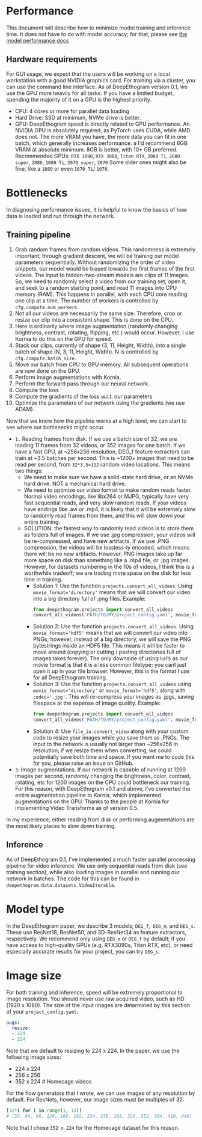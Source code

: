 # Performance

This document will describe how to minimize model training and inference time. It does not have to do with model accuracy; for that, please see [the model performance docs](model_performance.md)

## Hardware requirements
For GUI usage, we expect that the users will be working on a local workstation with a good NVIDIA graphics card. For training via a cluster, you can use the command line interface.
As of DeepEthogram version 0.1, we use the GPU more heavily for all tasks. If you have a limited budget, spending the
majority of it on a GPU is the highest priority.

* CPU: 4 cores or more for parallel data loading
* Hard Drive: SSD at minimum, NVMe drive is better.
* GPU: DeepEthogram speed is directly related to GPU performance. An NVIDIA GPU is absolutely required, as PyTorch uses
CUDA, while AMD does not.
The more VRAM you have, the more data you can fit in one batch, which generally increases performance. a
I'd recommend 6GB VRAM at absolute minimum. 8GB is better, with 10+ GB preferred.
Recommended GPUs: `RTX 3090`, `RTX 3080`, `Titan RTX`, `2080 Ti`, `2080 super`, `2080`, `1080 Ti`, `2070 super`, `2070`
Some older ones might also be fine, like a `1080` or even `1070 Ti`/ `1070`.

# Bottlenecks
In diagnosing performance issues, it is helpful to know the basics of how data is loaded and run through the network.

## Training pipeline

1. Grab random frames from random videos. This randomness is extremely important; through gradient
descent, we will be training our model parameters sequentially. Without randomizing the order of video snippets,
our model would be biased towards the first frames of the first videos. The input to hidden-two-stream models are clips of 11 images. So, we need to randomly select a video from our training set, open it, and seek to a random starting point, and read 11 images into CPU memory (RAM). This happens in parallel, with each CPU core reading one clip at a time. The number of workers is controlled by `cfg.compute.num_workers`.
2. Not all our videos are necessarily the same size. Therefore, crop or resize our clip into a consistent shape. This is
done on the CPU.
3. Here is ordinarily where image augmentation (randomly changing brightness, contrast, rotating, flipping, etc.) would
occur. However, I use Kornia to do this on the GPU for speed.
4. Stack our clips, currently of shape (3, 11, Height, Width), into a single batch of shape (N, 3, 11, Height, Width).
N is controlled by `cfg.compute.batch_size`.
5. Move our batch from CPU to GPU memory. All subsequent operations are now done on the GPU.
6. Perform image augmentations with Kornia.
7. Perform the forward pass through our neural network.
8. Compute the loss
9. Compute the gradients of the loss w.r.t. our parameters
10. Optimize the parameters of our network using the gradients (we use ADAM).

Now that we know how the pipeline works at a high level, we can start to see where our bottlenecks might occur.

* `1.` Reading frames from disk. If we use a batch size of 32, we are loading 11 frames from 32 videos, or 352 images
for one batch. If we have a fast GPU, at ~256x256 resolution, DEG_f feature extractors can train at ~3.5 batches per
second. This is ~1200+ images that need to be read per second, from `32*3.5=112` random video locations. This means
two things:
  * We need to make sure we have a solid-state hard drive, or an NVMe hard drive. NOT a mechanical hard drive.
  * We need to optimize our video format to make random reads faster. Normal video encodings, like libx264 or MJPG,
  typically have very fast sequential reads, and very slow random reads. If your videos have endings like .avi or .mp4,
  it is likely that it will be extremely slow to randomly read frames from them, and this will slow down your entire
  training.
  * SOLUTION: the fastest way to randomly read videos is to store them as folders full of images. If we use .jpg
  compression, your videos will be re-compressed, and have new artifacts. If we use .PNG compression, the videos will
  be lossless-ly encoded, which means there will be no new artifacts. However, PNG images take up far more space on disk
  than something like a .mp4 file, or .jpg images. However, for datasets numbering in the 10s of videos, I think this is
  a worthwhile tradeoff; we are trading more space on the disk for less time in training.
    * Solution 1: Use the function `projects.convert_all_videos`. Using `movie_format='directory'` means that we will
    convert our video into a big directory full of .png files.
    Example:
      ```python
      from deepethogram.projects import convert_all_videos
      convert_all_videos('PATH/TO/MY/project_config.yaml', movie_format='directory')
      ```
    * Solution 2: Use the function `projects.convert_all_videos`. Using `movie_format='hdf5'` means that we will
    convert our video into PNGs; however, instead of a big directory, we will save the PNG bytestrings inside an
    HDF5 file. This means it will be faster to move around (copying or cutting / pasting directories full of images
    takes forever). The only downside of using `hdf5` as our movie format is that it is a less common filetype; you cant
    just open it up in your file browser. However, this is the format I use for all DeepEthogram training.
    * Solution 3: Use the function `projects.convert_all_videos` using `movie_format='directory'` or
    `movie_format='hdf5'`, along with `codec='.jpg'`. This will re-compress your images as .jpgs, saving filespace at
    the expense of image quality.
    Example:
        ```python
        from deepethogram.projects import convert_all_videos
        convert_all_videos('PATH/TO/MY/project_config.yaml', movie_format='directory', codec='.jpg')
        ```
    * Solution 4: Use `file_io.convert_video` along with your custom code to resize your images while you save them as
    .PNGs. The input to the network is usually not larger than ~256x256 in resolution; if we resize them when
    converting, we could potentially save both time and space. If you want me to code this for you, please raise an
    issue on GitHub.
* `3`: Image augmentations. If our network is capable of running at 1200 images per second, randomly changing the
brightness, color, contrast, rotating, etc for 1200 images on the CPU could bottleneck our training. For this reason,
with DeepEthogram v0.1 and above, I've converted the entire augmentation pipeline to Kornia, which implemented
augmentations on the GPU. Thanks to the people at Kornia for implementing Video Transforms as of version 0.5.

In my experience, either reading from disk or performing augmentations are the most likely places to slow down training.

## Inference
As of DeepEthogram 0.1, I've implemented a much faster parallel processing pipeline for video inference. We use only
sequential reads from disk (see training section), while also loading images in parallel and running our network in
batches. The code for this can be found in `deepethogram.data.datasets.VideoIterable`.

# Model type
In the DeepEthogram paper, we describe 3 models; `DEG_f`,` DEG_m`, and `DEG_s`. These use ResNet18, ResNet50, and
3D-ResNet34 as feature extractors, respectively. We recommend only using `DEG_m` or `DEG_f` by default; if you have
access to high-quality GPUs (e.g. RTX3090s, Titan RTX, etc), or need especially accurate results for your project, you
can try `DEG_s`.

# Image size
For both training and inference, speed will be extremely proportional to image resolution. You should never use raw
acquired video, such as HD (1920 x 1080). The size of the input images are determined by this section of your
`project_config.yaml`:
```yaml
augs:
  resize:
  - 224
  - 224
```
Note that we default to resizing to 224 x 224. In the paper, we use the following image sizes:
* 224 x 224
* 256 x 256
* 352 x 224 # Homecage videos

For the flow generators that I wrote, we can use images of any resolution by default. For ResNets, however, our image
sizes must be multiples of 32:
```python
[32*i for i in range(1, 15)]
# [32, 64, 96, 128, 160, 192, 224, 256, 288, 320, 352, 384, 416, 448]
```
Note that I chose `352 x 224` for the Homecage dataset for this reason.
